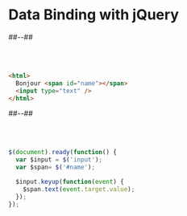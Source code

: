 <!-- .slide: class="two-column-layout" -->
# Data Binding with jQuery
##--##
<!-- .slide: class="sfeir-basic-slide with-code inconsolata"-->
<br/><br/>

```html
<html>
  Bonjour <span id="name"></span>
  <input type="text" />
</html>
```
<!-- .element: class="medium-code"-->

##--##
<!--- .slide: class="sfeir-basic-slide with-code inconsolata"-->
<br/><br/>

```javascript
$(document).ready(function() {
  var $input = $('input');
  var $span= $('#name');

  $input.keyup(function(event) {
    $span.text(event.target.value);
  });
});
```
<!-- .element: class="medium-code"-->

